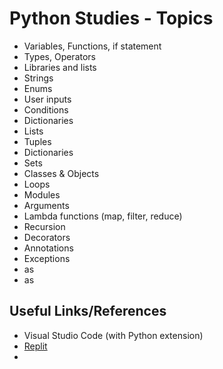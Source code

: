 # Python Studies - Topics

- Variables, Functions, if statement
- Types, Operators
- Libraries and lists
- Strings
- Enums
- User inputs
- Conditions
- Dictionaries
- Lists
- Tuples
- Dictionaries
- Sets
- Classes & Objects
- Loops
- Modules
- Arguments
- Lambda functions (map, filter, reduce)
- Recursion
- Decorators
- Annotations
- Exceptions
- as
- as


## Useful Links/References

- Visual Studio Code (with Python extension)
- [Replit](https://replit.com)
- 